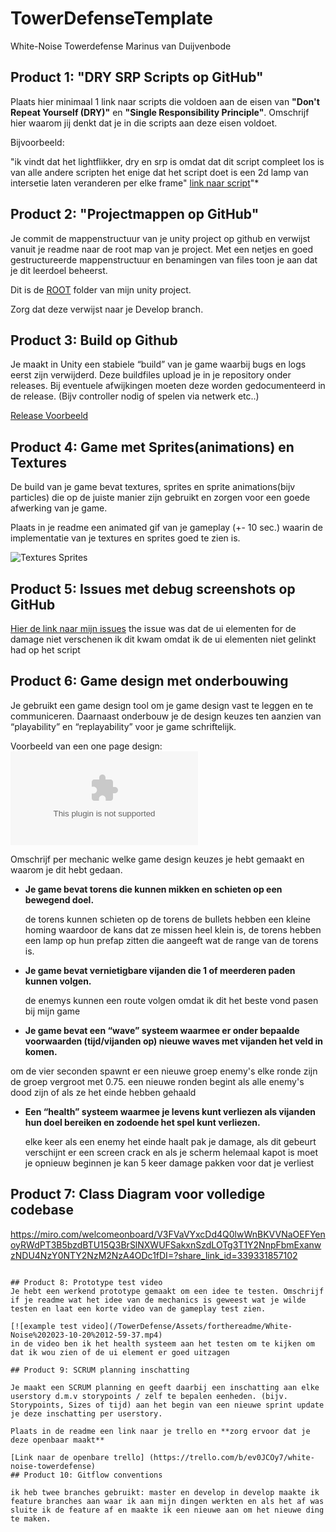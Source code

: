 # TowerDefenseTemplate
White-Noise Towerdefense Marinus van Duijvenbode

## Product 1: "DRY SRP Scripts op GitHub"

Plaats hier minimaal 1 link naar scripts die voldoen aan de eisen van **"Don't Repeat Yourself (DRY)"** en **"Single Responsibility Principle"**.
Omschrijf hier waarom jij denkt dat je in die scripts aan deze eisen voldoet.

Bijvoorbeeld:

"ik vindt dat het lightflikker, dry en srp is omdat dat dit script compleet los is van alle andere scripten het enige dat het script doet is een 2d lamp van intersetie laten veranderen per elke frame"
[link naar script](/TowerDefense/Assets/scripts/misc/lightflikker.cs/)"*

## Product 2: "Projectmappen op GitHub"

Je commit de mappenstructuur van je unity project op github en verwijst vanuit je readme naar de root map van je project. Met een netjes en goed gestructureerde mappenstructuur en benamingen van files toon je aan dat je dit leerdoel beheerst. 

Dit is de [ROOT](/TowerDefense/) folder van mijn unity project.

Zorg dat deze verwijst naar je Develop branch.

## Product 3: Build op Github

Je maakt in Unity een stabiele “build” van je game waarbij bugs en logs eerst zijn verwijderd. Deze buildfiles upload je in je repository onder releases.  Bij eventuele afwijkingen moeten deze worden gedocumenteerd in de release. (Bijv controller nodig of spelen via netwerk etc..) 

[Release Voorbeeld](https://github.com/Marinusduif/TowerDefenseTemplate/releases/tag/1.01)

## Product 4: Game met Sprites(animations) en Textures 

De build van je game bevat textures, sprites en sprite animations(bijv particles) die op de juiste manier zijn gebruikt en zorgen voor een goede afwerking van je game.  

Plaats in je readme een animated gif van je gameplay (+- 10 sec.) waarin de implementatie van je textures en sprites goed te zien is.

![Textures Sprites](/TowerDefense/Assets/forthereadme/White-Noise%20gameplayandeffectshowcase_1.gif)

## Product 5: Issues met debug screenshots op GitHub 


[Hier de link naar mijn issues](TowerDefense/Assets/forthereadme/issues/2023-10-20.png) the issue was dat de ui elementen for de damage niet verschenen ik dit kwam omdat ik de ui elementen niet gelinkt had op het script 

## Product 6: Game design met onderbouwing 

Je gebruikt een game design tool om je game design vast te leggen en te communiceren. Daarnaast onderbouw je de design keuzes ten aanzien van “playability” en “replayability” voor je game schriftelijk. 

Voorbeeld van een one page design:
![](TowerDefense/Assets/forthereadme/One%20Page.docx) 

Omschrijf per mechanic welke game design keuzes je hebt gemaakt en waarom je dit hebt gedaan.

*  **Je game bevat torens die kunnen mikken en schieten op een bewegend doel.** 

    de torens kunnen  schieten op de torens de bullets hebben een kleine homing waardoor de kans dat ze missen heel klein is, de torens hebben een lamp op hun prefap zitten die aangeeft wat de range van de torens is.

*  **Je game bevat vernietigbare vijanden die 1 of meerderen paden kunnen volgen.**  

    de enemys kunnen een route volgen omdat ik dit het beste vond pasen bij mijn game


*  **Je game bevat een “wave” systeem waarmee er onder bepaalde voorwaarden (tijd/vijanden op) nieuwe waves met vijanden het veld in komen.**

om de vier seconden spawnt er een nieuwe groep enemy's elke ronde zijn de groep vergroot met 0.75. een nieuwe ronden begint als alle enemy's dood zijn of als ze het einde hebben gehaald 

*  **Een “health” systeem waarmee je levens kunt verliezen als vijanden hun doel bereiken en zodoende het spel kunt verliezen.** 

    elke keer als een enemy het einde haalt pak je damage, als dit gebeurt verschijnt er een screen crack en als je scherm helemaal kapot is moet je opnieuw beginnen je kan 5 keer damage pakken voor dat je verliest 


## Product 7: Class Diagram voor volledige codebase 

https://miro.com/welcomeonboard/V3FVaVYxcDd4Q0lwWnBKVVNaOEFYenoyRWdPT3B5bzdBTU15Q3BrSlNXWUFSakxnSzdLOTg3T1Y2NnpFbmExanwzNDU4NzY0NTY2NzM2NzA4ODc1fDI=?share_link_id=339331857102
```

## Product 8: Prototype test video
Je hebt een werkend prototype gemaakt om een idee te testen. Omschrijf if je readme wat het idee van de mechanics is geweest wat je wilde testen en laat een korte video van de gameplay test zien. 

[![example test video](/TowerDefense/Assets/forthereadme/White-Noise%202023-10-20%2012-59-37.mp4) 
in de video ben ik het health systeem aan het testen om te kijken om dat ik wou zien of de ui element er goed uitzagen

## Product 9: SCRUM planning inschatting 

Je maakt een SCRUM planning en geeft daarbij een inschatting aan elke userstory d.m.v storypoints / zelf te bepalen eenheden. (bijv. Storypoints, Sizes of tijd) aan het begin van een nieuwe sprint update je deze inschatting per userstory. 

Plaats in de readme een link naar je trello en **zorg ervoor dat je deze openbaar maakt**

[Link naar de openbare trello] (https://trello.com/b/ev0JCOy7/white-noise-towerdefense)
## Product 10: Gitflow conventions

ik heb twee branches gebruikt: master en develop in develop maakte ik feature branches aan waar ik aan mijn dingen werkten en als het af was sluite ik de feature af en maakte ik een nieuwe aan om het nieuwe ding te maken.
